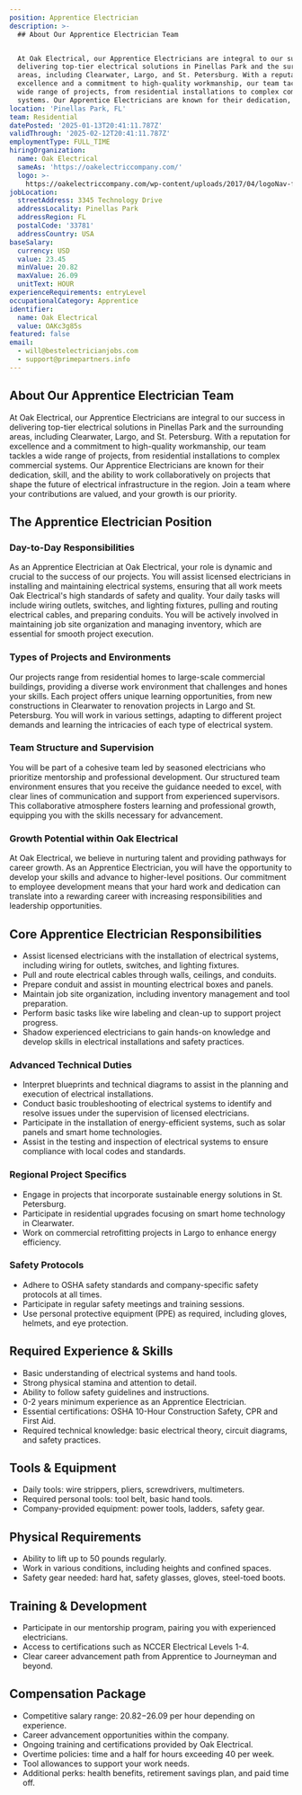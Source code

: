 ```yaml
---
position: Apprentice Electrician
description: >-
  ## About Our Apprentice Electrician Team


  At Oak Electrical, our Apprentice Electricians are integral to our success in
  delivering top-tier electrical solutions in Pinellas Park and the surrounding
  areas, including Clearwater, Largo, and St. Petersburg. With a reputation for
  excellence and a commitment to high-quality workmanship, our team tackles a
  wide range of projects, from residential installations to complex commercial
  systems. Our Apprentice Electricians are known for their dedication, sk...
location: 'Pinellas Park, FL'
team: Residential
datePosted: '2025-01-13T20:41:11.787Z'
validThrough: '2025-02-12T20:41:11.787Z'
employmentType: FULL_TIME
hiringOrganization:
  name: Oak Electrical
  sameAs: 'https://oakelectriccompany.com/'
  logo: >-
    https://oakelectriccompany.com/wp-content/uploads/2017/04/logoNav-for-web.png
jobLocation:
  streetAddress: 3345 Technology Drive
  addressLocality: Pinellas Park
  addressRegion: FL
  postalCode: '33781'
  addressCountry: USA
baseSalary:
  currency: USD
  value: 23.45
  minValue: 20.82
  maxValue: 26.09
  unitText: HOUR
experienceRequirements: entryLevel
occupationalCategory: Apprentice
identifier:
  name: Oak Electrical
  value: OAKc3g85s
featured: false
email:
  - will@bestelectricianjobs.com
  - support@primepartners.info
---
```




## About Our Apprentice Electrician Team

At Oak Electrical, our Apprentice Electricians are integral to our success in delivering top-tier electrical solutions in Pinellas Park and the surrounding areas, including Clearwater, Largo, and St. Petersburg. With a reputation for excellence and a commitment to high-quality workmanship, our team tackles a wide range of projects, from residential installations to complex commercial systems. Our Apprentice Electricians are known for their dedication, skill, and the ability to work collaboratively on projects that shape the future of electrical infrastructure in the region. Join a team where your contributions are valued, and your growth is our priority.

## The Apprentice Electrician Position

### Day-to-Day Responsibilities

As an Apprentice Electrician at Oak Electrical, your role is dynamic and crucial to the success of our projects. You will assist licensed electricians in installing and maintaining electrical systems, ensuring that all work meets Oak Electrical's high standards of safety and quality. Your daily tasks will include wiring outlets, switches, and lighting fixtures, pulling and routing electrical cables, and preparing conduits. You will be actively involved in maintaining job site organization and managing inventory, which are essential for smooth project execution.

### Types of Projects and Environments

Our projects range from residential homes to large-scale commercial buildings, providing a diverse work environment that challenges and hones your skills. Each project offers unique learning opportunities, from new constructions in Clearwater to renovation projects in Largo and St. Petersburg. You will work in various settings, adapting to different project demands and learning the intricacies of each type of electrical system.

### Team Structure and Supervision

You will be part of a cohesive team led by seasoned electricians who prioritize mentorship and professional development. Our structured team environment ensures that you receive the guidance needed to excel, with clear lines of communication and support from experienced supervisors. This collaborative atmosphere fosters learning and professional growth, equipping you with the skills necessary for advancement.

### Growth Potential within Oak Electrical

At Oak Electrical, we believe in nurturing talent and providing pathways for career growth. As an Apprentice Electrician, you will have the opportunity to develop your skills and advance to higher-level positions. Our commitment to employee development means that your hard work and dedication can translate into a rewarding career with increasing responsibilities and leadership opportunities.

## Core Apprentice Electrician Responsibilities

- Assist licensed electricians with the installation of electrical systems, including wiring for outlets, switches, and lighting fixtures.
- Pull and route electrical cables through walls, ceilings, and conduits.
- Prepare conduit and assist in mounting electrical boxes and panels.
- Maintain job site organization, including inventory management and tool preparation.
- Perform basic tasks like wire labeling and clean-up to support project progress.
- Shadow experienced electricians to gain hands-on knowledge and develop skills in electrical installations and safety practices.

### Advanced Technical Duties

- Interpret blueprints and technical diagrams to assist in the planning and execution of electrical installations.
- Conduct basic troubleshooting of electrical systems to identify and resolve issues under the supervision of licensed electricians.
- Participate in the installation of energy-efficient systems, such as solar panels and smart home technologies.
- Assist in the testing and inspection of electrical systems to ensure compliance with local codes and standards.

### Regional Project Specifics

- Engage in projects that incorporate sustainable energy solutions in St. Petersburg.
- Participate in residential upgrades focusing on smart home technology in Clearwater.
- Work on commercial retrofitting projects in Largo to enhance energy efficiency.

### Safety Protocols

- Adhere to OSHA safety standards and company-specific safety protocols at all times.
- Participate in regular safety meetings and training sessions.
- Use personal protective equipment (PPE) as required, including gloves, helmets, and eye protection.

## Required Experience & Skills

- Basic understanding of electrical systems and hand tools.
- Strong physical stamina and attention to detail.
- Ability to follow safety guidelines and instructions.
- 0-2 years minimum experience as an Apprentice Electrician.
- Essential certifications: OSHA 10-Hour Construction Safety, CPR and First Aid.
- Required technical knowledge: basic electrical theory, circuit diagrams, and safety practices.

## Tools & Equipment

- Daily tools: wire strippers, pliers, screwdrivers, multimeters.
- Required personal tools: tool belt, basic hand tools.
- Company-provided equipment: power tools, ladders, safety gear.

## Physical Requirements

- Ability to lift up to 50 pounds regularly.
- Work in various conditions, including heights and confined spaces.
- Safety gear needed: hard hat, safety glasses, gloves, steel-toed boots.

## Training & Development

- Participate in our mentorship program, pairing you with experienced electricians.
- Access to certifications such as NCCER Electrical Levels 1-4.
- Clear career advancement path from Apprentice to Journeyman and beyond.

## Compensation Package

- Competitive salary range: $20.82-$26.09 per hour depending on experience.
- Career advancement opportunities within the company.
- Ongoing training and certifications provided by Oak Electrical.
- Overtime policies: time and a half for hours exceeding 40 per week.
- Tool allowances to support your work needs.
- Additional perks: health benefits, retirement savings plan, and paid time off.